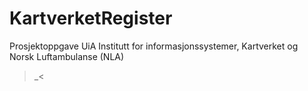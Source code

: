 # KartverketRegister
Prosjektoppgave UiA Institutt for informasjonssystemer, Kartverket og Norsk Luftambulanse (NLA)

>_<